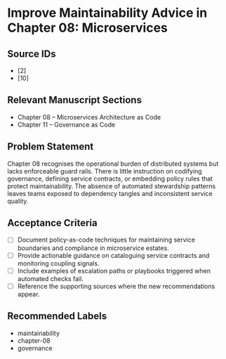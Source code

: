 # Improve Maintainability Advice in Chapter 08: Microservices

## Source IDs
- [2]
- [10]

## Relevant Manuscript Sections
- Chapter 08 – Microservices Architecture as Code
- Chapter 11 – Governance as Code

## Problem Statement
Chapter 08 recognises the operational burden of distributed systems but lacks enforceable guard rails. There is little instruction on codifying governance, defining service contracts, or embedding policy rules that protect maintainability. The absence of automated stewardship patterns leaves teams exposed to dependency tangles and inconsistent service quality.

## Acceptance Criteria
- [ ] Document policy-as-code techniques for maintaining service boundaries and compliance in microservice estates.
- [ ] Provide actionable guidance on cataloguing service contracts and monitoring coupling signals.
- [ ] Include examples of escalation paths or playbooks triggered when automated checks fail.
- [ ] Reference the supporting sources where the new recommendations appear.

## Recommended Labels
- maintainability
- chapter-08
- governance
